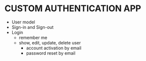 # CUSTOM AUTHENTICATION APP
* User model
* Sign-in and Sign-out
* Login
  + remember me
  + show, edit, update, delete user
    - account activation by email
    - password reset by email
    
